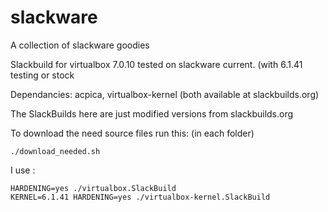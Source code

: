 # slackware
A collection of slackware goodies

Slackbuild for virtualbox 7.0.10
tested on slackware current. (with 6.1.41 testing or stock



Dependancies:  acpica, virtualbox-kernel
(both available at slackbuilds.org)
 

The SlackBuilds here are just modified versions from slackbuilds.org

To download the need source files run this: (in each folder)

```
./download_needed.sh
```

I use :
```
HARDENING=yes ./virtualbox.SlackBuild
KERNEL=6.1.41 HARDENING=yes ./virtualbox-kernel.SlackBuild
```
